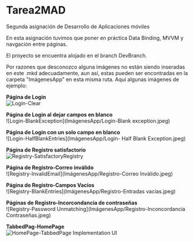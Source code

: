 # Tarea2MAD
Segunda asignación de Desarrollo de Aplicaciones móviles

En esta asignación tuvimos que poner en práctica Data Binding, MVVM y navgación entre páginas.

El proyecto se encuentra alojado en el branch DevBranch.

Por razones que desconozco alguna imágenes no están siendo inseradas en este .mkd adecuadamente, aun así, estas pueden ser encontradas en la carpeta "ImágenesApp" en esta misma ruta.
Aquí algunas imágenes de ejemplo:

**Página de Login**\
![Login-Clear](ImágenesApp/Login-Clear.jpeg)

**Página de Login al dejar campos en blanco**\
![Login-BlankException](ImágenesApp/Login-Blank exception.jpeg)

**Página de Login con un solo campo en blanco**\
![Login-HalfBlankEntries](ImágenesApp/Login- Half Blank Exception.jpeg)

**Página de Registro satisfactorio**\
![Registry-SatisfactoryRegistry](ImágenesApp/Registro-Satisfactorio.jpeg)

**Página de Registro-Correo inválido**\
![Registry-InvalidEmail](ImágenesApp/Registro-Correo Inválido.jpeg)

**Página de Registro-Campos Vacíos**\
![Registry-BlankEntries](ImágenesApp/Registro-Entradas vacías.jpeg)

**Páginas de Registro-Incorcondancia de contraseñas**\
![Registry-Password Unmatching](ImágenesApp/Registro-Inconcordancia Contraseñas.jpeg)

**TabbedPag-HomePage**\
![HomePage-TabbedPage Implementation UI](ImágenesApp/TabbedPage-Home.jpeg)
